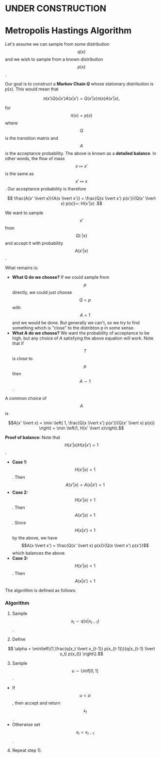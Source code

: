 # UNDER CONSTRUCTION


# Metropolis Hastings Algorithm

Let's assume we can sample from some distribution $$q(x)$$ and we wish to sample from a known distribution $$p(x)$$. 

Our goal is to construct a **Markov Chain $Q$** whose stationary distribution is $p(x)$. This would mean that

$$\pi(x') Q(x \lvert x')A(x \lvert x') = Q(x' \lvert x) \pi(x) A (x' \lvert x),$$

for $$\pi(x) = p(x)$$ where $$Q$$ is the transition matrix and $$A$$ is the acceptance probability. The above is known as a **detailed balance**. In other words, the flow of mass $$x \mapsto x'$$ is the same as $$x' \mapsto x$$. Our acceptance probability is therefore 

$$  \frac{A(x' \lvert x)}{A(x \lvert x')} = \frac{Q(x \lvert x') p(x')}{Q(x' \lvert x) p(x)}=: H(x'|x) .$$

We want to sample $$x'$$ from $$Q(\cdot \lvert x)$$ and accept it with probability $$A(x' \lvert x)$$. 

What remains is:

* **What Q do we choose?** If we could sample from $$p$$ directly, we could just choose $$Q = p$$ with $$A = 1$$ and we would be done. But generally we can't, so we try to find something which is "close" to the distribton p in some sense. 
* **What A do we choose?** We want the probability of acceptance to be high, but any choice of $A$ satisfying the above equation will work. Note that if $$T$$ is close to $$p$$ then $$A \sim 1$$.

A common choice of $$A$$ is 

$$A(x' \lvert x) = \min \left( 1, \frac{Q(x \lvert x') p(x')}{Q(x' \lvert x) p(x)} \right) = \min \left(1, H(x' \lvert x)\right).$$



**Proof of balance:**
Note that $$H(x'\lvert x) H(x \lvert x') = 1$$. 

* **Case 1:** $$H(x' \lvert x) = 1$$. Then $$A(x' \lvert x) = A(x \lvert x') = 1$$
* **Case 2:** $$H(x' \lvert x) > 1$$. Then $$A(x' \lvert x) = 1$$. Since $$H(x \lvert x') < 1$$ by the above, we have $$A(x \lvert x') = \frac{Q(x' \lvert x) p(x)}{Q(x \lvert x') p(x')}$$ which balances the above. 
* **Case 3:** $$H(x' \lvert x) < 1$$. Then $$A(x \lvert x') = 1$$

The algorithm is defined as follows:

### Algorithm

1) Sample $$x_t \sim q(x \lvert x_{t-1})$$. 

2) Define 

$$ \alpha = \min\left\{1,\frac{q(x_t \lvert x_{t-1}) p(x_{t-1})}{q(x_{t-1} \lvert x_t) p(x_t)} \right\}.$$

3) Sample $$u \sim \textrm{Unif}[0,1]$$. 

* If $$u < \alpha$$, then accept and return $$x_t$$. 
* Otherwise set $$x_t = x_{t-1}$$. 

4) Repeat step 1).
